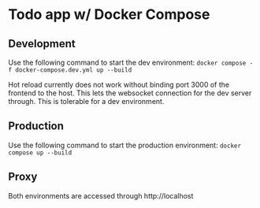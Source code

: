 # Todo app w/ Docker Compose

## Development
Use the following command to start the dev environment: 
`docker compose -f docker-compose.dev.yml up --build`  

Hot reload currently does not work without binding port 3000 of the frontend to the host.
This lets the websocket connection for the dev server through. This is tolerable for a dev environment.


## Production

Use the following command to start the production environment:
`docker compose up --build`


## Proxy
Both environments are accessed through http://localhost
